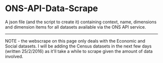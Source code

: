 # ONS-API-Data-Scrape
A json file (and the script to create it) containing context, name, dimensions and dimension items for all datasets available via the ONS API service.

----

NOTE - the webscrape on this page only deals with the Economic and Social datasets. I will be adding the Census datasets in the next few days (written 25/2/2016) as  it'll take a while to scrape given the amount of data involved.

